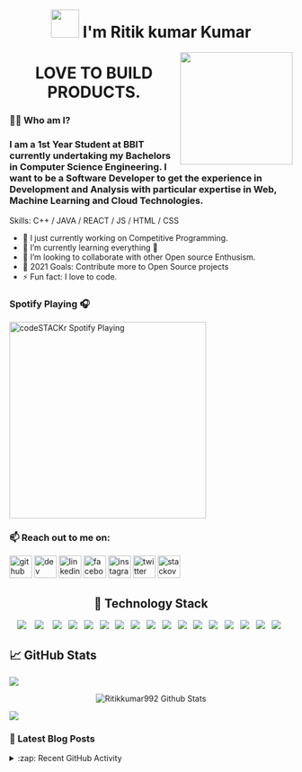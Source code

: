 <h1 align="center"><img src="https://media.giphy.com/media/26xBwdIuRJiAIqHwA/giphy.gif" width="50"> I'm Ritik kumar Kumar </h1>

 <p align="center">
 <img align='right' src="https://media.giphy.com/media/xbLZjyMNQqEpTKjkSm/giphy.gif" width="200">
</p>


<h1 align="center"> LOVE TO BUILD PRODUCTS.</h1>


### 👨‍💻 Who am I?
### I am a 1st Year Student at BBIT currently undertaking my Bachelors in Computer Science Engineering. I want to be a Software Developer to get the experience in Development and Analysis with particular expertise in Web, Machine Learning and Cloud Technologies.


Skills: C++ / JAVA  / REACT / JS / HTML / CSS

- 🔭 I just currently working on Competitive Programming.
- 🌱 I’m currently learning everything 🤣
- 👯 I’m looking to collaborate with other Open source Enthusism.
- 🥅 2021 Goals: Contribute more to Open Source projects
- ⚡ Fun fact: I love to code.

### Spotify Playing 🎧

[<img src="https://now-playing-codestackr.vercel.app/api/spotify-playing" alt="codeSTACKr Spotify Playing" width="350" />](https://www.spotify.com/in-en/account/overview/?utm_source=spotify&utm_medium=menu&utm_campaign=your_account)

### 📫 Reach out to me on:
[<img src='https://cdn.jsdelivr.net/npm/simple-icons@3.0.1/icons/github.svg' alt='github' height='40'>](https://github.com/https://github.com/Ritikkumar992)  [<img src='https://cdn.jsdelivr.net/npm/simple-icons@3.0.1/icons/dev-dot-to.svg' alt='dev' height='40'>](https://dev.to/https://dev.to/ritikku59394466)  [<img src='https://cdn.jsdelivr.net/npm/simple-icons@3.0.1/icons/linkedin.svg' alt='linkedin' height='40'>](https://www.linkedin.com/in/https://www.linkedin.com/in/ritik-kumar-3039091ba//)  [<img src='https://cdn.jsdelivr.net/npm/simple-icons@3.0.1/icons/facebook.svg' alt='facebook' height='40'>](https://www.facebook.com/https://www.facebook.com/ritik.shrivastav.56232)  [<img src='https://cdn.jsdelivr.net/npm/simple-icons@3.0.1/icons/instagram.svg' alt='instagram' height='40'>](https://www.instagram.com/https://www.instagram.com/ritik_shrivastav843//)  [<img src='https://cdn.jsdelivr.net/npm/simple-icons@3.0.1/icons/twitter.svg' alt='twitter' height='40'>](https://twitter.com/https://twitter.com/Ritikku5939446)  [<img src='https://cdn.jsdelivr.net/npm/simple-icons@3.0.1/icons/stackoverflow.svg' alt='stackoverflow' height='40'>](https://stackoverflow.com/users/https://stackoverflow.com/users/15552094/ritik-kumar)

<!-- 
### Connect with me
<a href="mailto:ritik151112@gmail.com"><img alt="Gmail" src="https://img.shields.io/badge/Gmail-D14836?style=for-the-badge&logo=gmail&logoColor=white" /></a>
<a href="https://www.linkedin.com/in/ritik-kumar-3039091ba/"><img alt="LinkedIn" src="https://img.shields.io/badge/linkedin%20-%230077B5.svg?&style=for-the-badge&logo=linkedin&logoColor=white"/></a> -->

<h2 align="center"> 🔭 Technology Stack</h2>
<p align="center">
  <img src="https://img.shields.io/badge/node.js%20-%2343853D.svg?&style=for-the-badge&logo=node.js&logoColor=white" />&nbsp;&nbsp;&nbsp;
  <img src="https://img.shields.io/badge/react%20-%2300D9FF.svg?&style=for-the-badge&logo=react&logoColor=white" />&nbsp;&nbsp;&nbsp;
  <img src="https://img.shields.io/badge/flask%20-%231572B6.svg?&style=for-the-badge&logo=flask&logoColor=white" />&nbsp;&nbsp;
  <img src="https://img.shields.io/badge/django%20-%231572B6.svg?&style=for-the-badge&logo=django&logoColor=white" />&nbsp;&nbsp;
  <img src="https://img.shields.io/badge/docker%20-%231572B6.svg?&style=for-the-badge&logo=docker&logoColor=white" />&nbsp;&nbsp; 
  <img src="https://img.shields.io/badge/javascript%20-%231572B6.svg?&style=for-the-badge&logo=javascript&logoColor=white" />&nbsp;&nbsp;
  <img src="https://img.shields.io/badge/mongodb%20-%231572B6.svg?&style=for-the-badge&logo=mongodb&logoColor=white" />&nbsp;&nbsp;
  <img src="https://img.shields.io/badge/mysql%20-%231572B6.svg?&style=for-the-badge&logo=mysql&logoColor=white" />&nbsp;&nbsp;
  <img src="https://img.shields.io/badge/python%20-%231572B6.svg?&style=for-the-badge&logo=python&logoColor=yellow" />&nbsp;&nbsp;
  <img src="https://img.shields.io/badge/nginx%20-%231572B6.svg?&style=for-the-badge&logo=nginx&logoColor=red" />&nbsp;&nbsp;
  <img src="https://img.shields.io/badge/angular%20-%231572B6.svg?&style=for-the-badge&logo=angular&logoColor=white" />&nbsp;&nbsp;
  <img src="https://img.shields.io/badge/travis%20-%231572B6.svg?&style=for-the-badge&logo=travis&logoColor=white" />&nbsp;&nbsp;
  <img src="https://img.shields.io/badge/neo4j%20-%231572B6.svg?&style=for-the-badge&logo=neo4j&logoColor=white" />&nbsp;&nbsp;
  <img src="https://img.shields.io/badge/tensorflow%20-%231572B6.svg?&style=for-the-badge&logo=tensorflow&logoColor=white" />&nbsp;&nbsp;
  <img src="https://img.shields.io/badge/heroku%20-%231572B6.svg?&style=for-the-badge&logo=heroku&logoColor=white" />&nbsp;&nbsp;
  <img src="https://img.shields.io/badge/git%20-%231572B6.svg?&style=for-the-badge&logo=git&logoColor=white" />&nbsp;&nbsp;
  <img src="https://img.shields.io/badge/kubernetes%20-%231572B6.svg?&style=for-the-badge&logo=kubernetes&logoColor=white" />&nbsp;&nbsp; 
</p>


## &#x1f4c8; GitHub Stats
![](https://komarev.com/ghpvc/?username=Ritikkumar992)
<div align="center">

<img align="center" src="https://github-readme-stats.vercel.app/api?username=Ritikkumar992&include_all_commits=true&count_private=true&show_icons=true&line_height=30&title_color=7A7ADB&icon_color=2234AE&text_color=D3D3D3&bg_color=0,000000,130F40" alt="Ritikkumar992 Github Stats">

</div>

<!-- 
<h2 align="center"> 🔭 Top Language</h2>
![](https://github-readme-stats.vercel.app/api/top-langs/?username=Ritikkumar992&layout=compact)](https://github.com/Ritikkumar992/github-readme-stats)
 -->


![](https://activity-graph.herokuapp.com/graph?username=Ritikkumar992&theme=github)


### 📕 Latest Blog Posts

<details>
  <summary>:zap: Recent GitHub Activity</summary>
  
  [![willianrod's wakatime stats](https://github-readme-stats.vercel.app/api/wakatime?username=Ritikkumar992)](https://github.com/anuraghazra/github-readme-stats)

